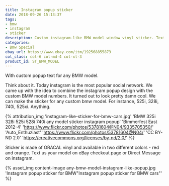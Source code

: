 ```yaml
---
title: Instagram popup sticker
date: 2018-09-26 15:13:37
tags:
- bmw
- instagram
- sticker
description: Custom instagram-like BMW model window vinyl sticker. Text us your BMW model - 325i, 525i, 740i.
categories:
- Bmw Special
ebay_url: https://www.ebay.com/itm/192568855873
col_class: col-6 col-md-4 col-xl-3
product_id: ST_BMW_MODEL
---
```


With custom popup text for any BMW model.

<!-- more -->
<!-- {% asset_img content-image bmw-sticker-instagram-popup.jpg 'Instagram sytyle popup sticker for any bmw model"Instagram sytyle popup sticker for any bmw model"' %} -->

Think about it. Today instagram is the most popular social network. We came up with the idea to combine the instagram popup design with the custom BMW model numbers. It turned out to look pretty damn cool. We can make the sticker for any custom bmw model. For instance, 525i, 328i, 740i, 525xi. Anything.

{% attribution_img
  'instagram-like-sticker-for-bmw-cars.jpg'
  'BMW 325i 328i 525i 528i 740i any model sticker instagram popup'
  'Bimmerfest East 2012-4'
  'https://www.flickr.com/photos/53781604@N04/9335705350/'
  'Auto_Enthuziast'
  'https://www.flickr.com/photos/53781604@N04/'
  'CC BY-ND 2.0'
  'https://creativecommons.org/licenses/by-nd/2.0/'
%}

Sticker is made of ORACAL vinyl and available in two different colors - red and orange. Text us your model on eBay checkout page or Direct Message on instagram.

{% asset_img content-image any-bmw-model-instagram-like-popup.jpg 'Instagram popup sticker for BMW"Instagram popup sticker for BMW cars"' %}
